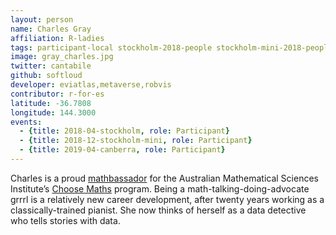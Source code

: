```yaml
---
layout: person
name: Charles Gray
affiliation: R-ladies
tags: participant-local stockholm-2018-people stockholm-mini-2018-people canberra-2019-people stockholm-2018-local stockholm-mini-2018-local canberra-2019-local
image: gray_charles.jpg
twitter: cantabile
github: softloud
developer: eviatlas,metaverse,robvis
contributor: r-for-es
latitude: -36.7808
longitude: 144.3000
events:
  - {title: 2018-04-stockholm, role: Participant}
  - {title: 2018-12-stockholm-mini, role: Participant}
  - {title: 2019-04-canberra, role: Participant}
---
```

Charles is a proud <a href="http://choosemaths.org.au/charles-gray/" target="_blank" rel="noopener">mathbassador</a> for the Australian Mathematical Sciences Institute’s <a href="http://choosemaths.org.au" target="_blank" rel="noopener">Choose Maths</a> program. Being a math-talking-doing-advocate grrrl is a relatively new career development, after twenty years working as a classically-trained pianist. She now thinks of herself as a data detective who tells stories with data.